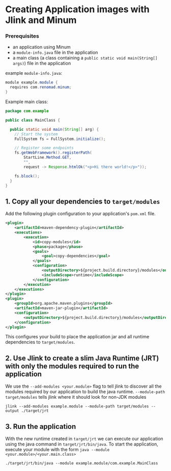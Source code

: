 # Creating Application images with Jlink and Minum

### Prerequisites

- an application using Minum
- a `module-info.java` file in the application
- a main class (a class containing a `public static void main(String[] args)`) file in the application

example `module-info.java`: 

```java
module example.module {
  requires com.renomad.minum;
}
```

Example main class: 

```java
package com.example

public class MainClass {

  public static void main(String[] arg) {
    // Start the system
    FullSystem fs = FullSystem.initialize();

    // Register some endpoints
    fs.getWebFramework().registerPath(
        StartLine.Method.GET,
        "",
        request -> Response.htmlOk("<p>Hi there world!</p>"));

    fs.block();
  }
}
```

## 1. Copy all your dependencies to `target/modules`

Add the following plugin configuration to your application's `pom.xml` file.
```xml
<plugin>
    <artifactId>maven-dependency-plugin</artifactId>
    <executions>
        <execution>
            <id>copy-modules</id>
            <phase>package</phase>
            <goals>
                <goal>copy-dependencies</goal>
            </goals>
            <configuration>
                <outputDirectory>${project.build.directory}/modules</outputDirectory>
                <includeScope>runtime</includeScope>
            </configuration>
        </execution>
    </executions>
</plugin>
<plugin>
    <groupId>org.apache.maven.plugins</groupId>
    <artifactId>maven-jar-plugin</artifactId>
    <configuration>
        <outputDirectory>${project.build.directory}/modules</outputDirectory>
    </configuration>
</plugin>
```

This configures your build to place the application jar and all runtime dependencies to `target/modules`.

## 2. Use Jlink to create a slim Java Runtime (JRT) with only the modules required to run the application

We use the `--add-modules <your.module>` flag to tell jlink to discover all the modules required by our application to build the java runtime. `--module-path target/modules` tells jlink where it should look for non-JDK modules

```shell
jlink --add-modules example.module --module-path target/modules --output ./target/jrt
```

## 3. Run the application

With the new runtime created in `target/jrt` we can execute our application using the java command in `target/jrt/bin/java`. To start the application, execute your module with the form `java --module <your.module>/<your.main.class>`

```shell
./target/jrt/bin/java --module example.module/com.example.MainClass
```

